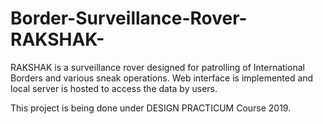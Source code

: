 # Border-Surveillance-Rover-RAKSHAK-
RAKSHAK is a surveillance rover designed for patrolling of International Borders and various sneak operations.
Web interface is implemented and local server is hosted to access the data by users.


This project is being done under DESIGN PRACTICUM Course 2019.